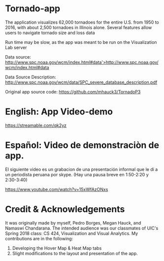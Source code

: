 # Tornado-app
The application visualizes 62,000 tornadoes for the entire U.S. from 1950 to 2016, with about 2,500 tornadoes in Illinois alone. Several features allow users to navigate tornado size and loss data

Run time may be slow, as the app was meant to be run on the Visualization Lab server 

Data source: http://www.spc.noaa.gov/wcm/index.html#data'>http://www.spc.noaa.gov/wcm/index.html#data

Data Source Description: http://www.spc.noaa.gov/wcm/data/SPC_severe_database_description.pdf

Original app source code: https://github.com/mhauck3/TornadoP3


# English: App Video-demo

https://streamable.com/qk2yz

# Español: Video de demonstraciòn de app.
El siguiente video es un grabacion de una presentación informal que le di a un periodista peruana por skype.
(Hay una pausa breve en 1:50-2:20 y  2:30-3:40)

https://www.youtube.com/watch?v=15xWfAzONxs


# Credit & Acknowledgements

It was originally made by myself, Pedro Borges, Megan Hauck, and Namaswi Chandarana.  The intended audience was our classmates of UIC's Spring 2018 class: CS 424, Visualization and Visual Analytics.  My contributions are in the following:

1.	Developing the Hover Map & Heat Map tabs
2.  Slight modifications to the layout and presentation of the app. 

